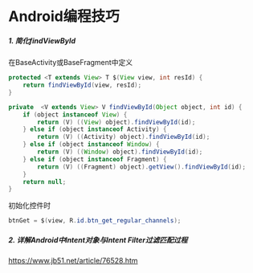 # Android编程技巧

##### 1. 简化findViewById

在BaseActivity或BaseFragment中定义
```java
protected <T extends View> T $(View view, int resId) {
    return findViewById(view, resId);
}

private  <V extends View> V findViewById(Object object, int id) {
    if (object instanceof View) {
        return (V) ((View) object).findViewById(id);
    } else if (object instanceof Activity) {
        return (V) ((Activity) object).findViewById(id);
    } else if (object instanceof Window) {
        return (V) ((Window) object).findViewById(id);
    } else if (object instanceof Fragment) {
        return (V) ((Fragment) object).getView().findViewById(id);
    }
    return null;
}
```
初始化控件时
```java
btnGet = $(view, R.id.btn_get_regular_channels);
```

##### 2. 详解Android中Intent对象与Intent Filter过滤匹配过程
https://www.jb51.net/article/76528.htm